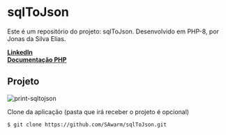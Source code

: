 # sqlToJson

Este é um repositório do projeto: sqlToJson. Desenvolvido em PHP-8, por Jonas da Silva Elias.

**[LinkedIn](https://www.linkedin.com/in/jonas-elias-475852215/)**<br>
**[Documentação PHP](https://www.php.net/docs.php)**<br>

## Projeto
<img src="https://i.postimg.cc/NjWPVWtv/print-sqltojson.png" alt="print-sqltojson" />

Clone da aplicação (pasta que irá receber o projeto é opcional)

```
$ git clone https://github.com/SAwarm/sqlToJson.git
```